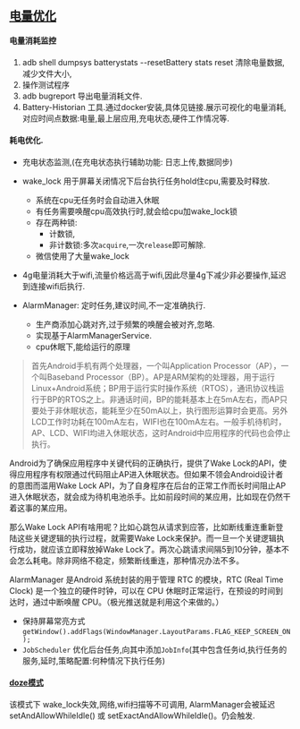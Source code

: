 ## [电量优化](https://juejin.im/post/5c6b97ea6fb9a049cd54c3d4)

#### 电量消耗监控
1. adb shell dumpsys batterystats --resetBattery stats reset 清除电量数据,减少文件大小,
2. 操作测试程序
3. adb bugreport 导出电量消耗文件.
4. Battery-Historian 工具.通过docker安装,具体见链接.展示可视化的电量消耗,对应时间点数据:电量,最上层应用,充电状态,硬件工作情况等.


#### 耗电优化.
* 充电状态监测,(在充电状态执行辅助功能: 日志上传,数据同步)
* wake_lock 用于屏幕关闭情况下后台执行任务hold住cpu,需要及时释放.
	* 系统在cpu无任务时会自动进入休眠
	* 有任务需要唤醒cpu高效执行时,就会给cpu加wake_lock锁
	* 存在两种锁:
		* 计数锁,
		* 非计数锁:多次`acquire`,一次`release`即可解除.
	* 微信使用了大量wake_lock

* 4g电量消耗大于wifi,流量价格远高于wifi,因此尽量4g下减少非必要操作,延迟到连接wifi后执行.

* AlarmManager: 定时任务,建议时间,不一定准确执行.
	* 生产商添加心跳对齐,过于频繁的唤醒会被对齐,忽略.
	* 实现基于AlarmManagerService.
	* cpu休眠下,能给运行的原理
	
> 首先Android手机有两个处理器，一个叫Application Processor（AP），一个叫Baseband Processor（BP）。AP是ARM架构的处理器，用于运行Linux+Android系统；BP用于运行实时操作系统（RTOS），通讯协议栈运行于BP的RTOS之上。非通话时间，BP的能耗基本上在5mA左右，而AP只要处于非休眠状态，能耗至少在50mA以上，执行图形运算时会更高。另外LCD工作时功耗在100mA左右，WIFI也在100mA左右。一般手机待机时，AP、LCD、WIFI均进入休眠状态，这时Android中应用程序的代码也会停止执行。

Android为了确保应用程序中关键代码的正确执行，提供了Wake Lock的API，使得应用程序有权限通过代码阻止AP进入休眠状态。但如果不领会Android设计者的意图而滥用Wake Lock API，为了自身程序在后台的正常工作而长时间阻止AP进入休眠状态，就会成为待机电池杀手。比如前段时间的某应用，比如现在仍然干着这事的某应用。

那么Wake Lock API有啥用呢？比如心跳包从请求到应答，比如断线重连重新登陆这些关键逻辑的执行过程，就需要Wake Lock来保护。而一旦一个关键逻辑执行成功，就应该立即释放掉Wake Lock了。两次心跳请求间隔5到10分钟，基本不会怎么耗电。除非网络不稳定，频繁断线重连，那种情况办法不多。

AlarmManager 是Android 系统封装的用于管理 RTC 的模块，RTC (Real Time Clock) 是一个独立的硬件时钟，可以在 CPU 休眠时正常运行，在预设的时间到达时，通过中断唤醒 CPU。（极光推送就是利用这个来做的。）



* 保持屏幕常亮方式`getWindow().addFlags(WindowManager.LayoutParams.FLAG_KEEP_SCREEN_ON);`
* `JobScheduler` 优化后台任务,向其中添加`JobInfo`(其中包含任务id,执行任务的服务,延时,策略配置:何种情况下执行任务)

#### [doze模式](https://itimetraveler.github.io/2019/05/25/Android%20Doze%E6%A8%A1%E5%BC%8F%E8%AF%86%E5%88%AB/)
该模式下 wake_lock失效,网络,wifi扫描等不可调用, AlarmManager会被延迟
setAndAllowWhileIdle() 或 setExactAndAllowWhileIdle()。仍会触发.